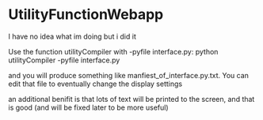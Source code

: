 # UtilityFunctionWebapp
I have no idea what im doing but i did it

Use the function utilityCompiler with -pyfile interface.py:
python utilityCompiler -pyfile interface.py

and you will produce something like manfiest_of_interface.py.txt.
You can edit that file to eventually change the display settings

an additional benifit is that lots of text will be printed to the screen, and that is good (and will be fixed later to be more useful)
